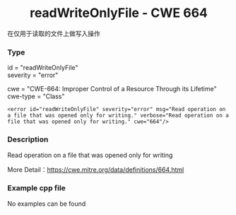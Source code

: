 # <center> readWriteOnlyFile - CWE 664

在仅用于读取的文件上做写入操作

### Type

id = "readWriteOnlyFile"  
severity = "error"

cwe = "CWE-664: Improper Control of a Resource Through its Lifetime"  
cwe-type = "Class"

    <error id="readWriteOnlyFile" severity="error" msg="Read operation on a file that was opened only for writing." verbose="Read operation on a file that was opened only for writing." cwe="664"/>



### Description

Read operation on a file that was opened only for writing

More Detail：https://cwe.mitre.org/data/definitions/664.html  



### Example cpp file

No examples can be found


